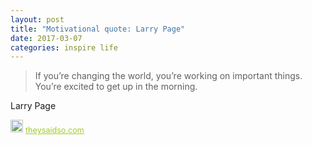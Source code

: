 ```yaml
---
layout: post
title: "Motivational quote: Larry Page"
date: 2017-03-07
categories: inspire life
---
```

> If you’re changing the world, you’re working on important things. You’re excited to get up in the morning.

Larry Page

<span style="z-index:50;font-size:0.9em;"><img src="https://theysaidso.com/branding/theysaidso.png" height="20" width="20" alt="theysaidso.com"/><a href="https://theysaidso.com" title="Powered by quotes from theysaidso.com" style="color: #9fcc25; margin-left: 4px; vertical-align: middle;">theysaidso.com</a></span>
